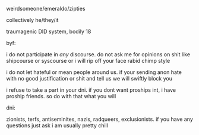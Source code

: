 weirdsomeone/emeraldo/zipties<p>
collectively he/they/it<p>
traumagenic DID system, bodily 18<p>
byf:<p>
i do not participate in *any* discourse. do not ask me for opinions on shit like shipcourse or syscourse or i will rip off your face rabid chimp style<p>
i do not let hateful or mean people around us. if your sending anon hate with no good justification or shit and tell us we will swiftly block you<p>
i refuse to take a part in your dni. if you dont want proships int, i have proship friends. so do with that what you will<p>
dni:<p>
zionists, terfs, antiseminites, nazis, radqueers, exclusionists. if you have any questions just ask i am usually pretty chill
